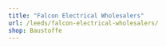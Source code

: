 ```yaml
---
title: "Falcon Electrical Wholesalers"
url: /leeds/falcon-electrical-wholesalers/
shop: Baustoffe
---
```

